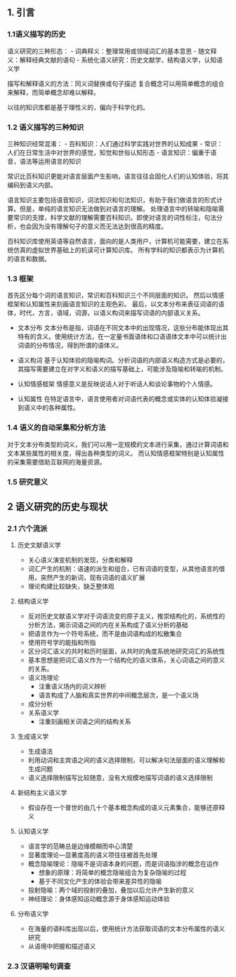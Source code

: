 ## 1. 引言
### 1.1语义描写的历史

语义研究的三种形态：
	- 词典释义：整理常用或领域词汇的基本意思
	- 随文释义：解释经典文献的语句
	- 系统化语义研究：历史文献学，结构语义学，认知语义学

描写和解释语义的方法：同义词替换或句子描述
复合概念可以用简单概念的组合来解释，而简单概念却难以解释。

以往的知识库都是基于理性义的，偏向于科学化的。

### 1.2 语义描写的三种知识
三种知识经常混淆：
	- 百科知识：人们通过科学实践对世界的认知成果
	- 常识：人们在日常生活中对世界的感觉，知觉和世俗认知形态
	- 语言知识：偏重于语音，语法等运用语言的知识

常识比百科知识更能对语言层面产生影响，语言往往会固化人们的认知体验，将其编码到语义内部。

语言知识主要包括语音知识，词法知识和句法知识，有助于我们做语言的形式计算。但是，单纯的语言知识无法做到对语言的理解。
处理语言中的转喻和隐喻需要常识的支撑，科学文献的理解需要百科知识。即使对语言的词性标注，句法分析，也会因为没有理解句子的意义而无法达到很高的精度。

百科知识库使用英语等自然语言，面向的是人类用户，计算机可能需要，建立在系统仿真的虚拟世界基础上的机读可计算知识库。
所有学科的知识都表示为计算机的语言和数据。

### 1.3 框架
首先区分每个词的语言知识，常识和百科知识三个不同层面的知识。
然后以情感框架和认知属性来刻画语言知识的主观色彩。
最后，以文本分布来表征词语的语体，时代，方言，语域，词源，以语义构词来描写词语的内部语义关系。

- 文本分布
文本分布是指，词语在不同文本中的出现情况，这些分布能体现出其特有的含义。使用统计方法，在一定量书面语体和口语语体文本中可以统计出词语的分布情况，得到所谓的语体义。

- 语义构词
基于认知体验的隐喻构词。分析词语的内部语义构造方式是必要的，其描写需要建立在对字义和语义的描写基础上，可能涉及隐喻和转喻的机制。

- 认知情感框架
情感意义是反映说话人对于听话人和谈论事物的个人情感。

- 认知属性
在特定语言中，语言使用者对词语代表的概念或实体的认知体验凝接到语义中的各种属性。

### 1.4 语义的自动采集和分析方法
对于文本分布类型的词义，我们可以用一定规模的文本进行采集，通过计算词语和文本某些属性的相关度，得出各种类型的词义。
而认知情感框架特别是认知属性的采集需要借助互联网的海量资源。

### 1.5 研究意义


## 2 语义研究的历史与现状
### 2.1 六个流派
1. 历史文献语义学
	- 关心语义演变机制的发现，分类和解释
	- 词汇产生的机制：语速的派生和组合，已有词语的变型，从其他语言的借用，突然产生的新词，现有词语的语义扩展
	- 理论构建比较缺失，缺乏整体观

2. 结构语义学
	- 反对历史文献语义学对于词语流变的原子主义，推崇结构化的，系统性的分析方法，揭示词语之间的内在关系构成了语义分析的基础
	- 把语言作为一个符号系统，而不是由词语构成的松散集合
	- 使用符号学的能指和所指
	- 区分词汇语义的共时和历时层面，从共时的角度系统地研究词汇的系统性
	- 基本思想是把词汇语义作为一个结构化的语义体系，关心词语之间的意义的关系。
	- 语义场理论
		- 注重语义场内的词义辨析
		- 语言构成了人脑和真实世界的中间概念层次，是一个语义场
	- 成分分析
	- 关系语义学
		- 注重刻画相关词语之间的结构关系

3. 生成语义学
	- 生成语法
	- 利用动词和主宾语之间的语义选择限制，可以解决句法层面的语义理解和生成问题
	- 语义选择限制描写比较随意，没有大规模地描写词语的语义选择限制

4. 新结构主义语义学
	- 假设存在一个普世的由几十个基本概念构成的语义元素集合，能够还原释义

5. 认知语义学
	- 语言学的范畴总是边缘模糊而中心清楚
	- 显著度理论—显著度高的语义项往往被首先处理
	-   概念隐喻理论：隐喻不是词语本身的问题，而是词语指涉的概念在运作
		- 想象的原理：将简单的概念隐喻组合为复杂隐喻的过程
		- 基于不同文化产生的体验会带来差异性的隐喻
	- 投射隐喻：两个域的投射的叠加，叠加以后允许产生新的意义
	- 神经理论：身体感知运动概念源于身体感知运动体验

6. 分布语义学
	- 在海量的语料库出现以后，使用统计方法获取词语的文本分布属性的语义研究
	- 从语境中把握和描述语义

### 2.3 汉语明喻句调查 

